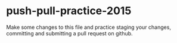 # push-pull-practice-2015

Make some changes to this file and practice staging your changes, committing and submitting a pull request on github.
